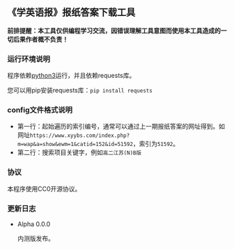 ## 《学英语报》报纸答案下载工具

**前排提醒：本工具仅供编程学习交流，因错误理解工具意图而使用本工具造成的一切后果作者概不负责！**

### 运行环境说明

程序依赖[python3](https://www.python.org/)运行，并且依赖requests库。

您可以用pip安装requests库：`pip install requests`

### config文件格式说明

- 第一行：起始遍历的索引编号，通常可以通过上一期报纸答案的网址得到。如网址`https://www.xyybs.com/index.php?m=wap&a=show&ewm=1&catid=152&id=51592`，索引为`51592`。
- 第二行：搜索项目关键字，例如`高二江苏(N)B版`

### 协议

本程序使用CC0开源协议。

### 更新日志

- Alpha 0.0.0

  内测版发布。
